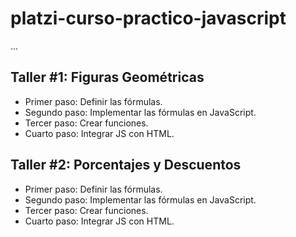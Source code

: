 # platzi-curso-practico-javascript

...

## Taller #1: Figuras Geométricas

- Primer paso: Definir las fórmulas.
- Segundo paso: Implementar las fórmulas en JavaScript.
- Tercer paso: Crear funciones.
- Cuarto paso: Integrar JS con HTML.

## Taller #2: Porcentajes y Descuentos

- Primer paso: Definir las fórmulas.
- Segundo paso: Implementar las fórmulas en JavaScript.
- Tercer paso: Crear funciones.
- Cuarto paso: Integrar JS con HTML.